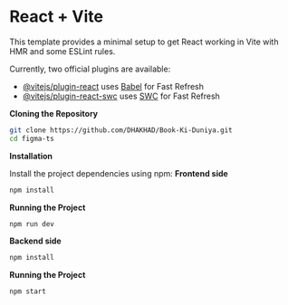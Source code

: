 # React + Vite

This template provides a minimal setup to get React working in Vite with HMR and some ESLint rules.

Currently, two official plugins are available:

- [@vitejs/plugin-react](https://github.com/vitejs/vite-plugin-react/blob/main/packages/plugin-react/README.md) uses [Babel](https://babeljs.io/) for Fast Refresh
- [@vitejs/plugin-react-swc](https://github.com/vitejs/vite-plugin-react-swc) uses [SWC](https://swc.rs/) for Fast Refresh




**Cloning the Repository**

```bash
git clone https://github.com/DHAKHAD/Book-Ki-Duniya.git
cd figma-ts
```

**Installation**

Install the project dependencies using npm:
**Frontend side**

```bash
npm install
```
**Running the Project**

```bash
npm run dev
```
**Backend side**

```bash
npm install
```
**Running the Project**

```bash
npm start
```

